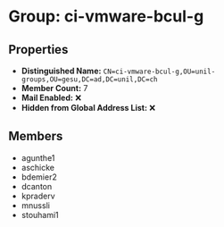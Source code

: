 # Group: ci-vmware-bcul-g

## Properties

- **Distinguished Name:** `CN=ci-vmware-bcul-g,OU=unil-groups,OU=gesu,DC=ad,DC=unil,DC=ch`
- **Member Count:** 7
- **Mail Enabled:** ❌
- **Hidden from Global Address List:** ❌

## Members

- agunthe1
- aschicke
- bdemier2
- dcanton
- kpraderv
- mnussli
- stouhami1
